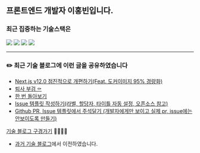 
## 프론트엔드 개발자 이홍빈입니다.
### 최근 집중하는 기술스택은 
<div>
  <img src="https://img.shields.io/badge/JavaScript-yellow?style=for-the-badge&logo=TypeScript&logoColor=black">
  <img src="https://img.shields.io/badge/TypeScript-blue?style=for-the-badge&logo=TypeScript&logoColor=black">
  <img src="https://img.shields.io/badge/React.js-skyblue?style=for-the-badge&logo=React&logoColor=black">
  <img src="https://img.shields.io/badge/Next.js-black?style=for-the-badge&logo=Next.js&logoColor=white">
</div>

<!--
[![Anurag's GitHub stats](https://github-readme-stats.vercel.app/api?username=Hong-been)](https://github.com/anuraghazra/github-readme-stats)
**Hong-been/Hong-been** is a ✨ _special_ ✨ repository because its `README.md` (this file) appears on your GitHub profile.

Here are some ideas to get you started:

- 🔭 I’m currently working on ...
- 🔭 I’m currently learning Refactoring
- 👯 I’m looking to collaborate on ...
- 🤔 I’m looking for help with ...
- 💬 Ask me about ...
- 📫 How to reach me: ...
- 😄 Pronouns: ...
- ⚡ Fun fact: ...
-->

---

### ✏️ 최근 기술 블로그에 이런 글을 공유하였습니다
<!-- https://github.com/gautamkrishnar/blog-post-workflow -->
<!-- BLOG-POST-LIST:START -->
- [Next.js v12.0 점진적으로 개편하기&lpar;Feat. 도커이미지 95% 경량화&rpar;](https://thoughtprovo-king.tistory.com/109)
- [퇴사 부검 ⚰️](https://thoughtprovo-king.tistory.com/111)
- [한 번 돌아보기](https://thoughtprovo-king.tistory.com/107)
- [Issue 템플릿 작성하기&lpar;라벨, 할당자, 타이틀 자동 설정, 오픈소스 참고&rpar;](https://thoughtprovo-king.tistory.com/105)
- [Github PR, Issue 템플릿에서 주석달기 &lpar;개발자에게만 보이고 실제 pr, issue에는 안보이도록 만들기&rpar;](https://thoughtprovo-king.tistory.com/103)
<!-- BLOG-POST-LIST:END -->
[기술 블로그 구경가기](https://thoughtprovo-king.tistory.com)  🏃🏻‍♀️💨
* [과거 기술 블로그](https://velog.io/@awesome-hong)에서 이전하였습니다.
